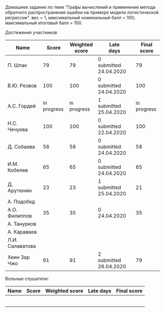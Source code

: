 Домашнее задание по теме "Графы вычислений и применение метода обратного распространения ошибки на примере модели логистической регрессии". вес = 1, максимальный номинальный балл = 100; максимальный итоговый балл = 100.



Достижения участников

| Name            | Score                    | Weighted<br>score        | Late<br>days                | Final<br>score           |
| --------------- | ------------------------ | ------------------------ | --------------------------- | ------------------------ |
| П. Шпак         | 79          | 79 | 0<br />submitted 24.04.2020 | 79 |
| В.Ю. Резвов     | 100         | 100 | 0<br />submitted 24.04.2020 | 100 |
| А.С. Гордей     | in progress | in progress | 1<br />submitted 25.04.2020 | in progress |
| Н.С. Чечуева    | 100         | 100 | 0<br />submitted 22.04.2020 | 100 |
| Д. Собаева      | 58          | 58 | 0<br />submitted 24.04.2020 | 58 |
| И.М. Кобелев    | 65          | 65 | 0<br />submitted 24.04.2020 | 65 |
| Д. Арутюнян     | 23          | 23 | 1<br />submitted 25.04.2020 | 21             |
| А. Подобед      |       |       |  |       |
| А.О. Филиппов   | 35 | 35 | 0<br />24.04.2020 | 35 |
| А. Танурков     |                          |                          |                             |                          |
| А. Караваев     |                          |                          |                             |                          |
| Л.И. Салаватова |                          |                          |                             |                          |
| Хеин Зар Чжо    | 91          | 91 | 2<br />submitted 26.04.2020 | 79 |



Вольные слушатели:

| Name         | Score | Weighted score | Late days | Final score |
| ------------ | ----- | -------------- | --------- | ----------- |
|              |       |                |           |             |
|              |       |                |           |             |
|              |       |                |           |             |
|              |       |                |           |             |
|              |       |                |           |             |
|              |       |                |           |             |